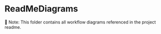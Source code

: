 # ReadMeDiagrams
📁 Note: This folder contains all workflow diagrams referenced in the project readme.
